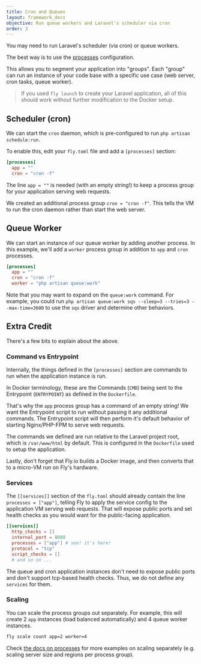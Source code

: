 ```yaml
---
title: Cron and Queues
layout: framework_docs
objective: Run queue workers and Laravel's scheduler via cron
order: 3
---
```


You may need to run Laravel's scheduler (via cron) or queue workers.

The best way is to use the [processes](https://fly.io/docs/reference/configuration/#the-processes-section) configuration.

This allows you to segment your application into "groups". Each "group" can run an instance of your code base with a specific use case (web server, cron tasks, queue worker).

> If you used `fly launch` to create your Laravel application, all of this should work without further modification to the Docker setup.

## Scheduler (cron)

We can start the `cron` daemon, which is pre-configured to run `php artisan schedule:run`.

To enable this, edit your `fly.toml` file and add a `[processes]` section:

```toml
[processes]
  app = ""
  cron = "cron -f"
```

The line `app = ""` is needed (with an empty string!) to keep a process group for your application serving web requests.

We created an additional process group `cron = "cron -f"`. This tells the VM to run the cron daemon rather than start the web server.

## Queue Worker

We can start an instance of our queue worker by adding another process. In this example, we'll add a `worker` process group in addition to `app` and `cron` processes.

```toml
[processes]
  app = ""
  cron = "cron -f"
  worker = "php artisan queue:work"
```

Note that you may want to expand on the `queue:work` command. For example, you could run `php artisan queue:work sqs --sleep=3 --tries=3 --max-time=3600` to use the `sqs` driver and determine other behaviors.

## Extra Credit

There's a few bits to explain about the above.

### Command vs Entrypoint

Internally, the things defined in the `[processes]` section are commands to run when the application instance is run. 

In Docker terminology, these are the Commands (`CMD`) being sent to the Entrypoint (`ENTRYPOINT`) as defined in the `Dockerfile`.

That's why the `app` process group has a command of an empty string! We want the Entrypoint script to run without passing it any additional commands. The Entrypoint script will then perform it's default behavior of starting Nginx/PHP-FPM to serve web requests.

The commands we defined are run relative to the Laravel project root, which is `/var/www/html` by default. This is configured in the `Dockerfile` used to setup the application.

Lastly, don't forget that Fly.io builds a Docker image, and then converts that to a micro-VM run on Fly's hardware.

### Services

The `[[services]]` section of the `fly.toml` should already contain the line `processes = ["app"]`, telling Fly to apply the service config to the application VM serving web requests. That will expose public ports and set health checks as you would want for the public-facing application.

```toml
[[services]]
  http_checks = []
  internal_port = 8080
  processes = ["app"] # see! it's here!
  protocol = "tcp"
  script_checks = []
  # and so on ...
```

The queue and cron application instances don't need to expose public ports and don't support tcp-based health checks. Thus, we do not define any `services` for them.

### Scaling

You can scale the process groups out separately. For example, this will create 2 `app` instances (load balanced automatically) and 4 queue worker instances.

```bash
fly scale count app=2 worker=4
```

Check [the docs on processes](https://fly.io/docs/reference/configuration/#the-processes-section) for more examples on scaling separately (e.g. scaling server size and regions per process group).
